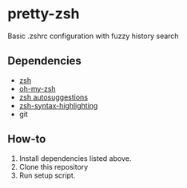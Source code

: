 # pretty-zsh
Basic .zshrc configuration with fuzzy history search

## Dependencies
* [zsh](https://zsh.sourceforge.io/)
* [oh-my-zsh](https://ohmyz.sh/)
* [zsh autosuggestions](https://github.com/zsh-users/zsh-autosuggestions/blob/master/INSTALL.md)
* [zsh-syntax-highlighting](https://github.com/zsh-users/zsh-syntax-highlighting/blob/master/INSTALL.md#oh-my-zsh)
* git

## How-to
1. Install dependencies listed above.
2. Clone this repository
3. Run setup script.
